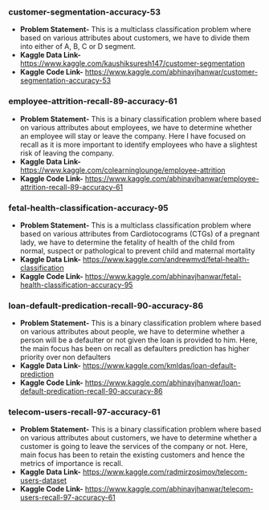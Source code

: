 ### customer-segmentation-accuracy-53
* **Problem Statement-** This is a multiclass classification problem where based on various attributes about customers, we have to divide them into either of A, B, C or D segment.
* **Kaggle Data Link-** https://www.kaggle.com/kaushiksuresh147/customer-segmentation
* **Kaggle Code Link-** https://www.kaggle.com/abhinavjhanwar/customer-segmentation-accuracy-53

### employee-attrition-recall-89-accuracy-61
* **Problem Statement-** This is a binary classification problem where based on various attributes about employees, we have to determine whether an employee will stay or leave the company. Here I have focused on recall as it is more important to identify employees who have a slightest risk of leaving the company.
* **Kaggle Data Link-** https://www.kaggle.com/colearninglounge/employee-attrition
* **Kaggle Code Link-** https://www.kaggle.com/abhinavjhanwar/employee-attrition-recall-89-accuracy-61

### fetal-health-classification-accuracy-95
* **Problem Statement-** This is a multiclass classification problem where based on various attributes from Cardiotocograms (CTGs) of a pregnant lady, we have to determine the fetality of health of the child from normal, suspect or pathological to prevent child and maternal mortality
* **Kaggle Data Link-** https://www.kaggle.com/andrewmvd/fetal-health-classification
* **Kaggle Code Link-** https://www.kaggle.com/abhinavjhanwar/fetal-health-classification-accuracy-95

### loan-default-predication-recall-90-accuracy-86
* **Problem Statement-** This is a binary classification problem where based on various attributes about people, we have to determine whether a person will be a defaulter or not given the loan is provided to him. Here, the main focus has been on recall as defaulters prediction has higher priority over non defaulters
* **Kaggle Data Link-** https://www.kaggle.com/kmldas/loan-default-prediction
* **Kaggle Code Link-** https://www.kaggle.com/abhinavjhanwar/loan-default-predication-recall-90-accuracy-86

### telecom-users-recall-97-accuracy-61
* **Problem Statement-** This is a binary classification problem where based on various attributes about customers, we have to determine whether a customer is going to leave the services of the company or not. Here, main focus has been to retain the existing customers and hence the metrics of importance is recall.
* **Kaggle Data Link-** https://www.kaggle.com/radmirzosimov/telecom-users-dataset
* **Kaggle Code Link-** https://www.kaggle.com/abhinavjhanwar/telecom-users-recall-97-accuracy-61
